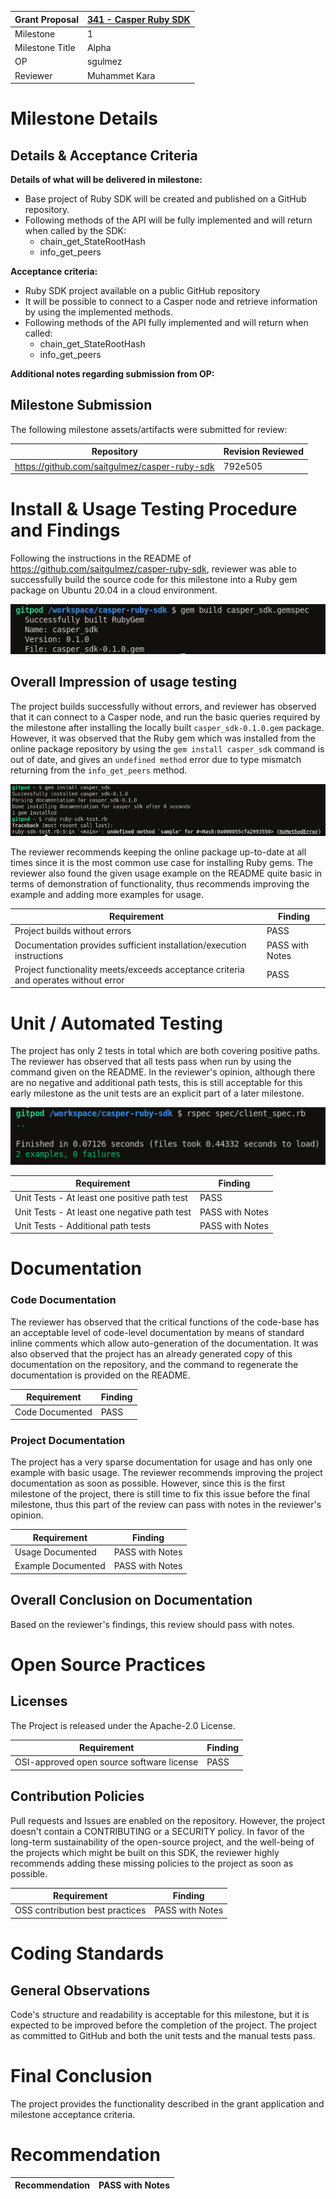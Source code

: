 Grant Proposal | [341 - Casper Ruby SDK](https://portal.devxdao.com/public-proposals/341)
------------ | -------------
Milestone | 1
Milestone Title | Alpha
OP | sgulmez
Reviewer | Muhammet Kara

# Milestone Details

## Details & Acceptance Criteria

**Details of what will be delivered in milestone:**

- Base project of Ruby SDK will be created and published on a GitHub repository.
- Following methods of the API will be fully implemented and will return when called by the SDK:
   * chain_get_StateRootHash
   * info_get_peers

**Acceptance criteria:**

- Ruby SDK project available on a public GitHub repository
- It will be possible to connect to a Casper node and retrieve information by using the implemented methods.
- Following methods of the API fully implemented and will return when called:
   * chain_get_StateRootHash
   *  info_get_peers

**Additional notes regarding submission from OP:**



## Milestone Submission

The following milestone assets/artifacts were submitted for review:

Repository | Revision Reviewed
------------ | -------------
https://github.com/saitgulmez/casper-ruby-sdk | 792e505

# Install & Usage Testing Procedure and Findings

Following the instructions in the README of https://github.com/saitgulmez/casper-ruby-sdk, reviewer was
able to successfully build the source code for this milestone into a Ruby gem package on Ubuntu 20.04 in a cloud environment.

![Ruby SDK Built](assets/01-build-gem.png)

## Overall Impression of usage testing

The project builds successfully without errors, and reviewer has observed that it can connect to a Casper node, and run the basic queries required by the milestone after installing the locally built `casper_sdk-0.1.0.gem` package. However, it was observed that the Ruby gem which was installed from the online package repository by using the `gem install casper_sdk` command is out of date, and gives an `undefined method` error due to type mismatch returning from the `info_get_peers` method.

![Ruby SDK Usage Error](assets/02-usage-example-error.png)

The reviewer recommends keeping the online package up-to-date at all times since it is the most common use case for installing Ruby gems. The reviewer also found the given usage example on the README quite basic in terms of demonstration of functionality, thus recommends improving the example and adding more examples for usage.

Requirement | Finding
------------ | -------------
Project builds without errors | PASS
Documentation provides sufficient installation/execution instructions | PASS with Notes
Project functionality meets/exceeds acceptance criteria and operates without error | PASS

# Unit / Automated Testing

The project has only 2 tests in total which are both covering positive paths. The reviewer has observed that all tests pass when run by using the command given on the README. In the reviewer's opinion, although there are no negative and additional path tests, this is still acceptable for this early milestone as the unit tests are an explicit part of a later milestone.

![Ruby SDK Tests Run and Pass](assets/03-Ruby-SDK-Tests-Run.png)

Requirement | Finding
------------ | -------------
Unit Tests - At least one positive path test | PASS
Unit Tests - At least one negative path test | PASS with Notes
Unit Tests - Additional path tests | PASS with Notes

# Documentation

### Code Documentation

The reviewer has observed that the critical functions of the code-base has an acceptable level of code-level documentation by means of standard inline comments which allow auto-generation of the documentation. It was also observed that the project has an already generated copy of this documentation on the repository, and the command to regenerate the documentation is provided on the README.

Requirement | Finding
------------ | -------------
Code Documented | PASS

### Project Documentation

The project has a very sparse documentation for usage and has only one example with basic usage. The reviewer recommends improving the project documentation as soon as possible. However, since this is the first milestone of the project, there is still time to fix this issue before the final milestone, thus this part of the review can pass with notes in the reviewer's opinion.

Requirement | Finding
------------ | -------------
Usage Documented | PASS with Notes
Example Documented | PASS with Notes

## Overall Conclusion on Documentation

Based on the reviewer's findings, this review should pass with notes.

# Open Source Practices

## Licenses

The Project is released under the Apache-2.0 License.

Requirement | Finding
------------ | -------------
OSI-approved open source software license | PASS

## Contribution Policies

Pull requests and Issues are enabled on the repository. However, the project doesn't contain a CONTRIBUTING or a SECURITY policy. In favor of the long-term sustainability of the open-source project, and the well-being of the projects which might be built on this SDK, the reviewer highly recommends adding these missing policies to the project as soon as possible.

Requirement | Finding
------------ | -------------
OSS contribution best practices | PASS with Notes

# Coding Standards

## General Observations

Code's structure and readability is acceptable for this milestone, but it is expected to be improved before the completion of the project. The project as committed to GitHub and both the unit tests and the manual tests pass.

# Final Conclusion

The project provides the functionality described in the grant application and milestone acceptance criteria.

# Recommendation

Recommendation | PASS with Notes
------------ | -------------
